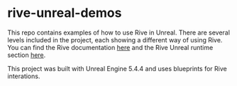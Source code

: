 # rive-unreal-demos
 
This repo contains examples of how to use Rive in Unreal. There are several levels included in the project, each showing a different way of using Rive. You can find the Rive documentation [here](https://rive.app/community/doc/introduction/docvphVOrBbl) and the Rive Unreal runtime section [here](https://rive.app/community/doc/unreal/docz17NbarFe).

This project was built with Unreal Engine 5.4.4 and uses blueprints for Rive interations.
